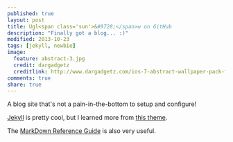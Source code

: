 ```yaml
---
published: true
layout: post
title: Ugl<span class='sun'>&#9728;</span>w on GitHub
description: "Finally got a blog... :)"
modified: 2013-10-23
tags: [jekyll, newbie]
image:
  feature: abstract-3.jpg
  credit: dargadgetz
  creditlink: http://www.dargadgetz.com/ios-7-abstract-wallpaper-pack-for-iphone-5-and-ipod-touch-retina/
comments: true
share: true
---
```


A blog site that's not a pain-in-the-bottom to setup and configure!

[Jekyll](http://jekyllrb.com/) is pretty cool, but I learned more from [this theme](http://mmistakes.github.io/hpstr-jekyll-theme/theme-setup/).

The [MarkDown Reference Guide](http://daringfireball.net/projects/markdown/basics) is also very useful.
